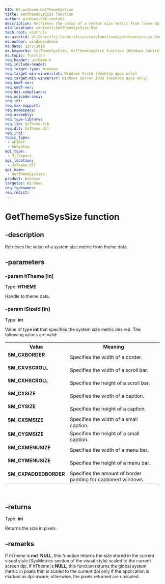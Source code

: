 ```yaml
---
UID: NF:uxtheme.GetThemeSysSize
title: GetThemeSysSize function
author: windows-sdk-content
description: Retrieves the value of a system size metric from theme data.
old-location: controls\GetThemeSysSize.htm
tech.root: controls
ms.assetid: VS|Controls|~\controls\userex\functions\getthemesyssize.htm
ms.author: windowssdkdev
ms.date: 12/5/2018
ms.keywords: GetThemeSysSize, GetThemeSysSize function [Windows Controls], SM_CXBORDER, SM_CXHSCROLL, SM_CXMENUSIZE, SM_CXPADDEDBORDER, SM_CXSIZE, SM_CXSMSIZE, SM_CXVSCROLL, SM_CYMENUSIZE, SM_CYSIZE, SM_CYSMSIZE, controls.GetThemeSysSize, controls.inet_GetThemeSysSize, inet_GetThemeSysSize, inet_GetThemeSysSize_cpp, uxtheme/GetThemeSysSize
ms.topic: function
req.header: uxtheme.h
req.include-header: 
req.target-type: Windows
req.target-min-winverclnt: Windows Vista [desktop apps only]
req.target-min-winversvr: Windows Server 2003 [desktop apps only]
req.kmdf-ver: 
req.umdf-ver: 
req.ddi-compliance: 
req.unicode-ansi: 
req.idl: 
req.max-support: 
req.namespace: 
req.assembly: 
req.type-library: 
req.lib: UxTheme.lib
req.dll: UxTheme.dll
req.irql: 
topic_type:
 - APIRef
 - kbSyntax
api_type:
 - DllExport
api_location:
 - UxTheme.dll
api_name:
 - GetThemeSysSize
product: Windows
targetos: Windows
req.typenames: 
req.redist: 
---
```


# GetThemeSysSize function


## -description


Retrieves the value of a system size metric from theme data.


## -parameters




### -param hTheme [in]

Type: <b>HTHEME</b>

Handle to theme data.


### -param iSizeId [in]

Type: <b>int</b>

Value of type <b>int</b> that specifies the system size metric desired. The following values are valid:

<table>
<tr>
<th>Value</th>
<th>Meaning</th>
</tr>
<tr>
<td width="40%"><a id="SM_CXBORDER"></a><a id="sm_cxborder"></a><dl>
<dt><b>SM_CXBORDER</b></dt>
</dl>
</td>
<td width="60%">
Specifies the width of a border.

</td>
</tr>
<tr>
<td width="40%"><a id="SM_CXVSCROLL"></a><a id="sm_cxvscroll"></a><dl>
<dt><b>SM_CXVSCROLL</b></dt>
</dl>
</td>
<td width="60%">
Specifies the width of a scroll bar.

</td>
</tr>
<tr>
<td width="40%"><a id="SM_CXHSCROLL"></a><a id="sm_cxhscroll"></a><dl>
<dt><b>SM_CXHSCROLL</b></dt>
</dl>
</td>
<td width="60%">
Specifies the height of a scroll bar.

</td>
</tr>
<tr>
<td width="40%"><a id="SM_CXSIZE"></a><a id="sm_cxsize"></a><dl>
<dt><b>SM_CXSIZE</b></dt>
</dl>
</td>
<td width="60%">
Specifies the width of a caption.

</td>
</tr>
<tr>
<td width="40%"><a id="SM_CYSIZE"></a><a id="sm_cysize"></a><dl>
<dt><b>SM_CYSIZE</b></dt>
</dl>
</td>
<td width="60%">
Specifies the height of a caption.

</td>
</tr>
<tr>
<td width="40%"><a id="SM_CXSMSIZE"></a><a id="sm_cxsmsize"></a><dl>
<dt><b>SM_CXSMSIZE</b></dt>
</dl>
</td>
<td width="60%">
Specifies the width of a small caption.

</td>
</tr>
<tr>
<td width="40%"><a id="SM_CYSMSIZE"></a><a id="sm_cysmsize"></a><dl>
<dt><b>SM_CYSMSIZE</b></dt>
</dl>
</td>
<td width="60%">
Specifies the height of a small caption.

</td>
</tr>
<tr>
<td width="40%"><a id="SM_CXMENUSIZE"></a><a id="sm_cxmenusize"></a><dl>
<dt><b>SM_CXMENUSIZE</b></dt>
</dl>
</td>
<td width="60%">
Specifies the width of a menu bar.

</td>
</tr>
<tr>
<td width="40%"><a id="SM_CYMENUSIZE"></a><a id="sm_cymenusize"></a><dl>
<dt><b>SM_CYMENUSIZE</b></dt>
</dl>
</td>
<td width="60%">
Specifies the height of a menu bar.

</td>
</tr>
<tr>
<td width="40%"><a id="SM_CXPADDEDBORDER"></a><a id="sm_cxpaddedborder"></a><dl>
<dt><b>SM_CXPADDEDBORDER</b></dt>
</dl>
</td>
<td width="60%">
Specifies the amount of border padding for captioned windows.

</td>
</tr>
</table>
 


## -returns



Type: <b>int</b>

Returns the size in pixels. 




## -remarks



 If <i>hTheme</i> is <b> not </b>  <b>NULL</b>, this function returns the size stored in the current visual style (SysMetrics section of the visual style) scaled to the current screen dpi.  If <i>hTheme</i> is <b>NULL</b>, this function returns the global system metric in pixels that is scaled to the current dpi only if the application is marked as dpi-aware; otherwise, the pixels returned are unscaled.



